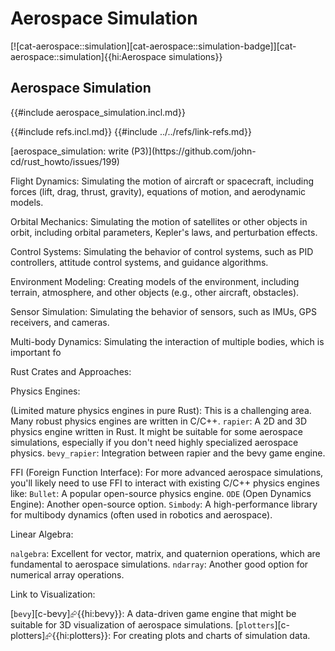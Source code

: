 # Aerospace Simulation

[![cat-aerospace::simulation][cat-aerospace::simulation-badge]][cat-aerospace::simulation]{{hi:Aerospace simulations}}

## Aerospace Simulation

{{#include aerospace_simulation.incl.md}}

{{#include refs.incl.md}}
{{#include ../../refs/link-refs.md}}

<div class="hidden">
[aerospace_simulation: write (P3)](https://github.com/john-cd/rust_howto/issues/199)

Flight Dynamics: Simulating the motion of aircraft or spacecraft, including forces (lift, drag, thrust, gravity), equations of motion, and aerodynamic models.

Orbital Mechanics: Simulating the motion of satellites or other objects in orbit, including orbital parameters, Kepler's laws, and perturbation effects.

Control Systems: Simulating the behavior of control systems, such as PID controllers, attitude control systems, and guidance algorithms.

Environment Modeling: Creating models of the environment, including terrain, atmosphere, and other objects (e.g., other aircraft, obstacles).

Sensor Simulation: Simulating the behavior of sensors, such as IMUs, GPS receivers, and cameras.

Multi-body Dynamics: Simulating the interaction of multiple bodies, which is important fo

Rust Crates and Approaches:

Physics Engines:

 (Limited mature physics engines in pure Rust): This is a challenging area. Many robust physics engines are written in C/C++.
  `rapier`: A 2D and 3D physics engine written in Rust. It might be suitable for some aerospace simulations, especially if you don't need highly specialized aerospace physics.
  `bevy_rapier`: Integration between rapier and the bevy game engine.

FFI (Foreign Function Interface): For more advanced aerospace simulations, you'll likely need to use FFI to interact with existing C/C++ physics engines like:
  `Bullet`: A popular open-source physics engine.
  `ODE` (Open Dynamics Engine): Another open-source option.
  `Simbody`: A high-performance library for multibody dynamics (often used in robotics and aerospace).

Linear Algebra:

 `nalgebra`: Excellent for vector, matrix, and quaternion operations, which are fundamental to aerospace simulations.
 `ndarray`: Another good option for numerical array operations.

Link to Visualization:

  [`bevy`][c-bevy]⮳{{hi:bevy}}: A data-driven game engine that might be suitable for 3D visualization of aerospace simulations.
  [`plotters`][c-plotters]⮳{{hi:plotters}}: For creating plots and charts of simulation data.
</div>
